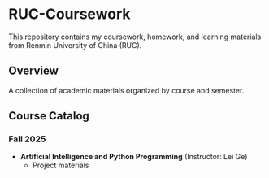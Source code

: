# RUC-Coursework
This repository contains my coursework, homework, and learning materials from Renmin University of China (RUC).

## Overview

A collection of academic materials organized by course and semester.

## Course Catalog

### Fall 2025
- **Artificial Intelligence and Python Programming** (Instructor: Lei Ge)
  - Project materials
